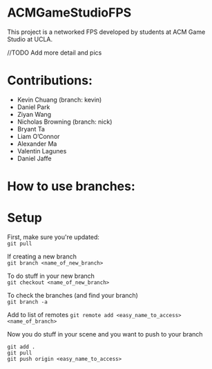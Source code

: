 # ACMGameStudioFPS

This project is a networked FPS developed by students at ACM Game Studio at UCLA.

//TODO Add more detail and pics

# Contributions:
* Kevin Chuang (branch: kevin)
* Daniel Park
* Ziyan Wang
* Nicholas Browning (branch: nick)
* Bryant Ta
* Liam O’Connor
* Alexander Ma
* Valentin Lagunes
* Daniel Jaffe

# How to use branches:  

# Setup
First, make sure you're updated:  
`git pull`  
  
If creating a new branch  
`git branch <name_of_new_branch>`  
  
To do stuff in your new branch   
`git checkout <name_of_new_branch>` 
  
To check the branches (and find your branch)  
`git branch -a`
  
Add to list of remotes
`git remote add <easy_name_to_access> <name_of_branch>`
  
Now you do stuff in your scene and you want to push to your branch

`git add .`  
`git pull`  
`git push origin <easy_name_to_access>`  


